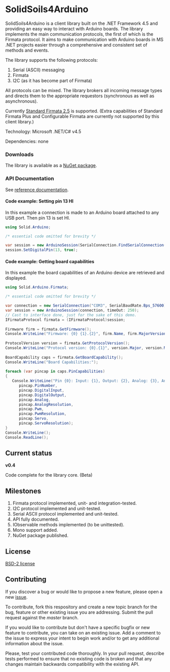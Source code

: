 # SolidSoils4Arduino

SolidSoils4Arduino is a client library built on the .NET Framework 4.5 and providing an easy way to interact with Arduino boards.
The library implements the main communication protocols, the first of which is the Firmata protocol.
It aims to make communication with Arduino boards in MS .NET projects easier
through a comprehensive and consistent set of methods and events.

The library supports the following protocols:

1. Serial (ASCII) messaging
2. Firmata
3. I2C (as it has become part of Firmata)

All protocols can be mixed. The library brokers all incoming message types
and directs them to the appropriate requestors (synchronous as well as asynchronous).

Currently [Standard Firmata 2.5](https://github.com/firmata/protocol/blob/master/protocol.md) is supported.
(Extra capabilities of Standard Firmata Plus and Configurable Firmata are currently not supported by this client library.)

Technology: Microsoft .NET/C# v4.5

Dependencies: none

### Downloads

The library is available as a [NuGet package](https://www.nuget.org/packages/SolidSoils.Arduino.Client/#).

### API Documentation

See [reference documentation](https://solidsoils.github.io/Arduino/index.html).

#### Code example: Setting pin 13 HI

In this example a connection is made to an Arduino board attached to any USB port. Then pin 13 is set HI.

```csharp
using Solid.Arduino;

/* essential code omitted for brevity */

var session = new ArduinoSession(SerialConnection.FindSerialConnection());
session.SetDigitalPin(13, true);
```

#### Code example: Getting board capabilities

In this example the board capabilities of an Arduino device are retrieved and displayed.

```csharp
using Solid.Arduino.Firmata;

/* essential code omitted for brevity */

var connection = new SerialConnection("COM3", SerialBaudRate.Bps_57600);
var session = new ArduinoSession(connection, timeOut: 250);
// Cast to interface done, just for the sake of this demo.
IFirmataProtocol firmata = (IFirmataProtocol)session;
	
Firmware firm = firmata.GetFirmware();
Console.WriteLine("Firmware: {0} {1}.{2}", firm.Name, firm.MajorVersion, firm.MinorVersion);
	
ProtocolVersion version = firmata.GetProtocolVersion();
Console.WriteLine("Protocol version: {0}.{1}", version.Major, version.Minor);
	
BoardCapability caps = firmata.GetBoardCapability();
Console.WriteLine("Board Capabilities:");
	
foreach (var pincap in caps.PinCapabilities)
{
   Console.WriteLine("Pin {0}: Input: {1}, Output: {2}, Analog: {3}, Analog-Res: {4}, PWM: {5}, PWM-Res: {6}, Servo: {7}, Servo-Res: {8}",
      pincap.PinNumber,
      pincap.DigitalInput,
      pincap.DigitalOutput,
      pincap.Analog,
      pincap.AnalogResolution,
      pincap.Pwm,
      pincap.PwmResolution,
      pincap.Servo,
      pincap.ServoResolution);
}
Console.WriteLine();
Console.ReadLine();
```

## Current status

**v0.4**

Code complete for the library core. (Beta)

## Milestones

1. Firmata protocol implemented, unit- and integration-tested.
2. I2C protocol implemented and unit-tested.
3. Serial ASCII protocol implemented and unit-tested.
4. API fully documented.
5. IObservable methods implemented (to be unittested).
6. Mono support added.
7. NuGet package published.

## License
[BSD-2 license](https://github.com/SolidSoils/Arduino/blob/master/LICENSE.md)

## Contributing
If you discover a bug or would like to propose a new feature,
please open a new [issue](https://github.com/solidsoils/arduino/issues?sort=created&state=open).

To contribute, fork this respository and create a new topic branch for the bug,
feature or other existing issue you are addressing. Submit the pull request against the *master* branch.

If you would like to contribute but don't have a specific bugfix or new feature to contribute,
you can take on an existing issue. Add a comment to
the issue to express your intent to begin work and/or to get any additional information about the issue.

Please, test your contributed code thoroughly. In your pull request, describe tests performed to ensure 
that no existing code is broken and that any changes maintain backwards compatibility with the existing API.
